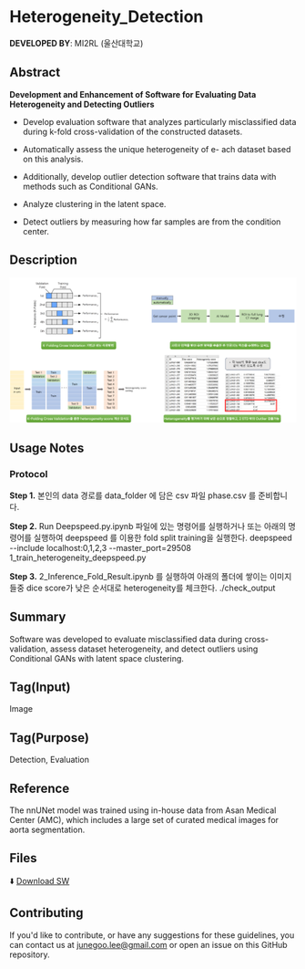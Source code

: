 # Heterogeneity_Detection

 
**DEVELOPED BY**: MI2RL (울산대학교)


## Abstract


**Development and Enhancement of Software for Evaluating Data Heterogeneity and Detecting Outliers**

- Develop evaluation software that analyzes particularly misclassified data during k-fold cross-validation of the constructed datasets.

- Automatically assess the unique heterogeneity of e- ach dataset based on this analysis.

- Additionally, develop outlier detection software that trains data with methods such as Conditional GANs.

- Analyze clustering in the latent space.

- Detect outliers by measuring how far samples are from the condition center.


## Description

![model_description](heterogeneity_sw.png)

## Usage Notes

### Protocol

**Step 1.** 본인의 data 경로를 data_folder 에 담은 csv 파일 phase.csv 를 준비합니다.

**Step 2.** Run Deepspeed.py.ipynb 파일에 있는 명령어를 실행하거나 또는 아래의 명령어를 실행하여 deepspeed 를 이용한 fold split training을 실행한다.
	deepspeed --include localhost:0,1,2,3 --master_port=29508 1_train_heterogeneity_deepspeed.py

**Step 3.** 2_Inference_Fold_Result.ipynb 를 실행하여 아래의 폴더에 쌓이는 이미지들중 dice score가 낮은 순서대로 heterogeneity를 체크한다.
	./check_output

## Summary

Software was developed to evaluate misclassified data during cross-validation, assess dataset heterogeneity, and detect outliers using Conditional GANs with latent space clustering.
## Tag(Input)

Image

## Tag(Purpose)

Detection, Evaluation

## Reference

The nnUNet model was trained using in-house data from Asan Medical Center (AMC), which includes a large set of curated medical images for aorta segmentation.



## Files
⬇️ [Download SW](https://github.com/mi2rl/DataCuration/tree/386eafa30667b9558f4d24ee702955b75d36a4fd/Heterogeneity_Detection)

## Contributing

If you'd like to contribute, or have any suggestions for these guidelines, you can contact us at junegoo.lee@gmail.com or open an issue on this GitHub repository.
